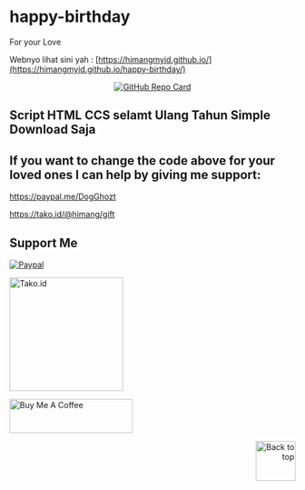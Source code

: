 # happy-birthday
For your Love


Webnyo lihat sini yah : [https://himangmyid.github.io/](https://himangmyid.github.io/happy-birthday/)

<p align="center">
  <a href="https://github.com/himangmyid/happy-birthday">
    <img src="https://github-readme-stats.vercel.app/api/pin/?username=himangmyid&repo=happy-birthday&theme=tokyonight" alt="GitHub Repo Card">
  </a>
</p>


## Script HTML CCS selamt Ulang Tahun Simple Download Saja


## If you want to change the code above for your loved ones I can help by giving me support:

https://paypal.me/DogGhozt

https://tako.id/@himang/gift


## Support Me 

[<img alt="Paypal"  src="https://www.paypalobjects.com/digitalassets/c/website/logo/full-text/pp_fc_hl.svg" />](https://paypal.me/DogGhozt) 

[<img alt="Tako.id" width="200" src="https://tako.id/_next/static/media/logo.50498557.svg" />](https://tako.id/@himang/gift)


<a href="https://www.buymeacoffee.com/himang" target="_blank"><img src="https://cdn.buymeacoffee.com/buttons/v2/default-yellow.png" alt="Buy Me A Coffee" style="height: 60px !important;width: 217px !important;" ></a>


<p align="right">
  <a href="#top">
    <img src="https://img.icons8.com/?size=100&id=114041&format=png" alt="Back to top" width="70" height="70">
  </a>
</p>
